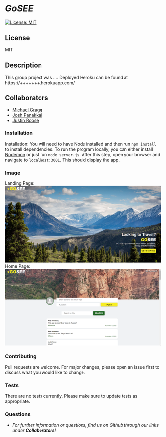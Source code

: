 # **_GoSEE_**

[![License: MIT](https://img.shields.io/badge/License-MIT-yellow.svg)](https://opensource.org/licenses/MIT)

## **License**

MIT

## **Description**

This group project was .... Deployed Heroku can be found at https://+++++++.herokuapp.com/

## **Collaborators**

- [Michael Gragg](https://github.com/mdgragg)
- [Josh Panakkal](https://github.com/jpanakkal22)
- [Justin Roose](https//github.com/jdouglasr)

### **Installation**

Installation: You will need to have Node installed and then run `npm install` to install dependencies. To run the program locally, you can either install [Nodemon](https://nodemon.io/) or just run `node server.js`. After this step, open your browser and navigate to `localhost:3001`. This should display the app.

### **Image**

Landing Page:
![image of landing page](./client/public/landing_page.png)
Home Page:
![image of home page](./client/public/home_page.png)

### **Contributing**

Pull requests are welcome. For major changes, please open an issue first to discuss what you would like to change.

### **Tests**

There are no tests currently. Please make sure to update tests as appropriate.

### **Questions**

- _For further information or questions, find us on Github through our links under
  **Collaborators**!_
